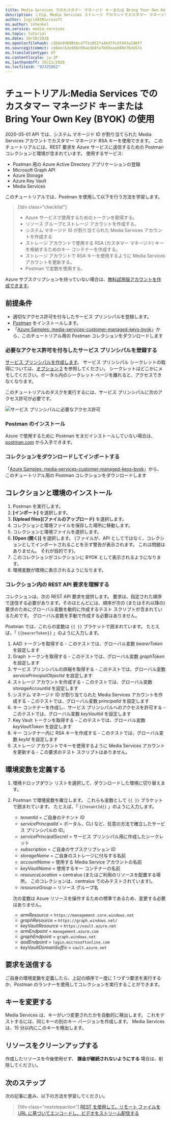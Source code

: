 ```yaml
---
title: Media Services でのカスタマー マネージド キーまたは Bring Your Own Key (BYOK)
description: これは、Media Services ストレージ アカウントでカスタマー マネージド キーを使用するためのチュートリアルです
author: IngridAtMicrosoft
ms.author: inhenkel
ms.service: media-services
ms.topic: tutorial
ms.date: 10/18/2020
ms.openlocfilehash: c26da9d888bbcdf72c052fa4bd7fcdf443a2d8f7
ms.sourcegitcommit: ce8eecb3e966c08ae368fafb69eaeb00e76da57e
ms.translationtype: HT
ms.contentlocale: ja-JP
ms.lasthandoff: 10/21/2020
ms.locfileid: "92325862"
---
```

# <a name="tutorial-use-customer-managed-keys-or-bring-your-own-key-byok-with-media-services"></a>チュートリアル:Media Services でのカスタマー マネージド キーまたは Bring Your Own Key (BYOK) の使用

2020-05-01 API では、システム マネージド ID が割り当てられた Media Services アカウントでカスタマー マネージド RSA キーを使用できます。  このチュートリアルには、REST 要求を Azure サービスに送信するための Postman コレクションと環境が含まれています。  使用するサービス:

- Postman 用の Azure Active Directory アプリケーションの登録
- Microsoft Graph API
- Azure Storage
- Azure Key Vault
- Media Services

このチュートリアルでは、Postman を使用して以下を行う方法を学習します。

> [!div class="checklist"]
> * Azure サービスで使用するためのトークンを取得する。
> * リソース グループとストレージ アカウントを作成する。
> * システム マネージド ID が割り当てられた Media Services アカウントを作成する
> * ストレージ アカウントで使用する RSA (カスタマー マネージド) キーを格納するためのキー コンテナーを作成する。
> * ストレージ アカウントで RSA キーを使用するように Media Services アカウントを更新する。
> * Postman で変数を使用する。

Azure サブスクリプションを持っていない場合は、[無料試用版アカウントを作成できます](https://azure.microsoft.com/free/)。

## <a name="prerequisites"></a>前提条件

- 適切なアクセス許可を付与したサービス プリンシパルを登録します。
- [Postman](https://www.postman.com) をインストールします。
- 「[Azure Samples: media-services-customer-managed-keys-byok](https://github.com/Azure-Samples/media-services-customer-managed-keys-byok)」から、このチュートリアル用の Postman コレクションをダウンロードします

### <a name="register-a-service-principal-with-the-needed-permissions"></a>必要なアクセス許可を付与したサービス プリンシパルを登録する

[サービス プリンシパルを作成します](https://docs.microsoft.com/azure/active-directory/develop/howto-create-service-principal-portal)。  サービス プリンシパル シークレットの取得については、[オプション 2](https://docs.microsoft.com/azure/active-directory/develop/howto-create-service-principal-portal#authentication-two-options) を参照してください。  シークレットはどこかにメモしてください。ポータル内のシークレット ページを離れると、アクセスできなくなります。

このチュートリアルのタスクを実行するには、サービス プリンシパルに次のアクセス許可が必要です。

![サービス プリンシパルに必要なアクセス許可](./media/tutorial-byok/service-principal-permissions-1.png)

### <a name="install-postman"></a>Postman のインストール

Azure で使用するために Postman をまだインストールしていない場合は、[postman.com](https://www.postman.com/) から入手できます。

### <a name="download-and-import-the-collection"></a>コレクションをダウンロードしてインポートする

「[Azure Samples: media-services-customer-managed-keys-byok](https://github.com/Azure-Samples/media-services-customer-managed-keys-byok)」から、このチュートリアル用の Postman コレクションをダウンロードします

## <a name="installation-of-collection-and-environment"></a>コレクションと環境のインストール

1. Postman を実行します。
1. **[インポート]** を選択します。
1. **[Upload files]\(ファイルのアップロード\)** を選択します。
1. コレクションと環境ファイルを保存した場所に移動します。
1. コレクションと環境ファイルを選択します。
1. **[Open (開く)]** を選択します。  (ファイルが、API としてではなく、コレクションとしてインポートされることを示す警告が表示されます。  これは問題はありません。  それが目的です)。
1. このコレクションがコレクションに BYOK として表示されるようになります。
1. 環境変数が環境に表示されるようになります。

### <a name="understand-the-rest-api-requests-in-the-collection"></a>コレクション内の REST API 要求を理解する

コレクションは、次の REST API 要求を提供します。 要求は、指定された順序で送信する必要があります。そのほとんどには、順序が次の (またはそれ以降の) 要求のためにグローバル変数を動的に作成するテスト スクリプトが含まれているためです。 グローバル変数を手動で作成する必要はありません。

Postman では、これらの変数は `{{ }}` ブラケットで囲まれています。  たとえば、「 `{{bearerToken}}` 」のように入力します。

1. AAD トークンを取得する - このテストでは、グローバル変数 *bearerToken* を設定します
2. Graph トークンを取得する - このテストでは、グローバル変数 *graphToken* を設定します
3. サービス プリンシパルの詳細を取得する - このテストでは、グローバル変数 *servicePrincipalObjectId* を設定します
4. ストレージ アカウントを作成する - このテストでは、グローバル変数 *storageAccountId* を設定します
5. システム マネージド ID が割り当てられた Media Services アカウントを作成する - このテストでは、グローバル変数 *principalId* を設定します
6. キー コンテナーを作成し、サービス プリンシパルへのアクセスを許可する - このテストでは、グローバル変数 *keyVaultId* を設定します
7. Key Vault トークンを取得する - このテストでは、グローバル変数 *keyVaultToken* を設定します
8. キー コンテナー内に RSA キーを作成する - このテストでは、グローバル変数 *keyId* を設定します
9. ストレージ アカウントでキーを使用するように Media Services アカウントを更新する - この要求のテスト スクリプトはありません。

## <a name="define-environment-variables"></a>環境変数を定義する

1. 環境ドロップダウン リストを選択して、ダウンロードした環境に切り替えます。
1. Postman で環境変数を確立します。 これらも変数として `{{ }}` ブラケットで囲まれています。  たとえば、「 `{{tenantId}}` 」のように入力します。

    * *tenantId* = ご自身のテナント ID
    * *servicePrincipalId* = ポータル、CLI など、任意の方法で確立したサービス プリンシパルの ID。
    * *servicePrincipalSecret* = サービス プリンシパル用に作成したシークレット
    * *subscription* = ご自身のサブスクリプション ID
    * *storageName* = ご自身のストレージに付与する名前
    * *accountName* = 使用する Media Service アカウントの名前
    * *keyVaultName* = 使用するキー コンテナーの名前
    * *resourceLocation* = centralus (またはご利用のリソースを配置する場所。  このコレクションは、centralus でのみテストされています)。
    * *resourceGroup* = リソース グループ名

    次の変数は Azure リソースを操作するための標準であるため、変更する必要はありません。

    * *armResource* = `https://management.core.windows.net`
    * *graphResource* = `https://graph.windows.net/`
    * *keyVaultResource* = `https://vault.azure.net`
    * *armEndpoint* = `management.azure.com`
    * *graphEndpoint* = `graph.windows.net`
    * *aadEndpoint* = `login.microsoftonline.com`
    * *keyVaultDomainSuffix* = `vault.azure.net`

## <a name="send-the-requests"></a>要求を送信する

ご自身の環境変数を定義したら、上記の順序で一度に 1 つずつ要求を実行するか、Postman のランナーを使用してコレクションを実行することができます。

## <a name="change-the-key"></a>キーを変更する

Media Services は、キーがいつ変更されたかを自動的に検出します。  これをテストするには、同じキーの別のキー バージョンを作成します。 Media Services は、15 分以内にこのキーを検出します。

## <a name="clean-up-resources"></a>リソースをクリーンアップする

作成したリソースを今後使用せず、 **課金が継続されないようにする** 場合は、削除してください。

## <a name="next-steps"></a>次のステップ

次の記事に進み、以下の方法を学習してください。
> [!div class="nextstepaction"]
> [REST を使用して、リモート ファイルを URL に基づいてエンコードし、ビデオをストリーム配信する](stream-files-tutorial-with-rest.md)
